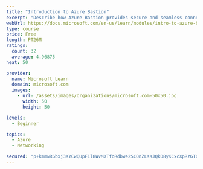 ```yaml
---
title: "Introduction to Azure Bastion"
excerpt: "Describe how Azure Bastion provides secure and seamless connectivity to your VMs directly in the Azure portal. Determine whether Azure Bastion can replace your administrative jump boxes."
webUrl: https://docs.microsoft.com/en-us/learn/modules/intro-to-azure-bastion/
type: course
price: Free
length: PT26M
ratings:
  count: 32
  average: 4.96875
heat: 50

provider:
  name: Microsoft Learn
  domain: microsoft.com
  images:
    - url: /assets/images/organizations/microsoft.com-50x50.jpg
      width: 50
      height: 50

levels:
  - Beginner

topics:
  - Azure
  - Networking

secured: "p+kmmwRGbxj3KYCwQUpF1l8WvMXTfoRdbwe2SCOnZLsKJQkO8yKCxcXpRzGT0y13PwHoQpQ6aJOdGu8iBQjJLKwjYyXwtSTZ/2OOWJm2n+REG2O1goKsXpYGdDK2PTI3n2ki9m/eLfm1XBPXRk2Yz8XS3Q8aYHAsukAWx+229xqL7qmDHRG7YiVSV4MYSenNwUhXLa8gvTQ/7lhUQO/eEXB1W7A5pNbkguwAgZLwbuNiJKRdZdyU5KApayQF6MWntjaK7O3BYoLyXg9DcB5oPVibUM4BGdSpv/hiV0Ad1NVTYuNGVtvJpgQYPjgC5GVH3C+Op4a2fhw5hhxqQy7AvyZnDsOFgrSRJW5MkJHr2M+Yg/XCvuQ/GLxdtQODdHMnsA5WtQXdfwNxjBntzSADjkPxJ2LzeaAQu9pfpigWJ3I=;dgeZ35u3ue6tTfANo94Ppg=="
---
```


